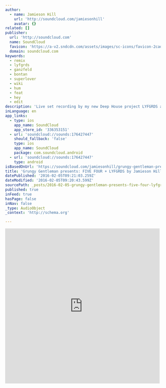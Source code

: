```yaml
---
author:
  - name: Jamieson Hill
    url: 'http://soundcloud.com/jamiesonhill'
    avatar: {}
related: []
publisher:
  url: 'http://soundcloud.com'
  name: SoundCloud
  favicon: 'https://a-v2.sndcdn.com/assets/images/sc-icons/favicon-2cadd14b.ico'
  domain: soundcloud.com
keywords:
  - remix
  - lyfgrds
  - ganzfeld
  - bontan
  - superlover
  - wiki
  - hum
  - feat
  - hey
  - edit
description: 'Live set recording by my new Deep House project LYFGRDS at the FIVE FOUR Clothing Weekend Fix (BK Edition) Launch party @ Opus 51 in NYC. Catch #WeekendFix on the Esquire Network Wednesdays at 10/9c. Follow LYFGRDS at Soundcloud.com/LYFGRDS Grungygentleman.com FiveFourClothing.com TRACKLIST 1: Intro 2: Reverse Skydiving (feat.'
inLanguage: en
app_links:
  - type: ios
    app_name: SoundCloud
    app_store_id: '336353151'
  - url: 'soundcloud://sounds:176427447'
    should_fallback: 'false'
    type: ios
    app_name: SoundCloud
    package: com.soundcloud.android
  - url: 'soundcloud://sounds:176427447'
    type: android
isBasedOnUrl: 'https://soundcloud.com/jamiesonhill/grungy-gentleman-presents-five-four-lyfgrds'
title: 'Grungy Gentleman presents: FIVE FOUR + LYFGRDS by Jamieson Hill'
datePublished: '2016-02-05T09:21:03.259Z'
dateModified: '2016-02-05T09:20:43.599Z'
sourcePath: _posts/2016-02-05-grungy-gentleman-presents-five-four-lyfgrds-by-jamieson-h.md
published: true
inFeed: true
hasPage: false
inNav: false
_type: AudioObject
_context: 'http://schema.org'

---
```

<iframe src="https://cdn.embedly.com/widgets/media.html?src=https%3A%2F%2Fw.soundcloud.com%2Fplayer%2F%3Fvisual%3Dtrue%26url%3Dhttp%253A%252F%252Fapi.soundcloud.com%252Ftracks%252F176427447%26show_artwork%3Dtrue&amp;url=https%3A%2F%2Fsoundcloud.com%2Fjamiesonhill%2Fgrungy-gentleman-presents-five-four-lyfgrds&amp;image=http%3A%2F%2Fi1.sndcdn.com%2Fartworks-000096845295-c8i83w-t500x500.jpg&amp;key=b7d04c9b404c499eba89ee7072e1c4f7&amp;type=text%2Fhtml&amp;schema=soundcloud" width="500" height="500" scrolling="no" frameborder="0" allowfullscreen="allowfullscreen" style=""></iframe>
